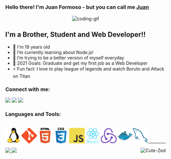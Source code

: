 ### Hello there! I'm Juan Formoso - but you can call me [Juan](https://juanvformoso.netlify.app/)

<div align="center">
  <img align="center" alt="coding-gif" src="https://media.discordapp.net/attachments/379308680413446166/906026008929525760/SPOILER_code-coding.gif?width=375&height=375">
</div>

## I'm a Brother, Student and Web Developer!!

- 🌱 I'm 19 years old
- 🔭 I’m currently learning about Node.js!
- 👯 I’m trying to be a better version of myself everyday
- 🥅 2021 Goals: Graduate and get my first job as a Web Developer
- ⚡ Fun fact: I love to play league of legends and watch Boruto and Attack on Titan

### Connect with me:

<a href="https://www.linkedin.com/in/juanvformoso/" target="_blank"><img src="https://img.shields.io/badge/-LinkedIn-%230077B5?style=for-the-badge&logo=linkedin&logoColor=white" target="_blank"></a>
<a href="mailto:trajano.juan@gmail.com" target="_blank"><img src="https://img.shields.io/badge/-Gmail-%23333?style=for-the-badge&logo=gmail&logoColor=white" target="_blank"></a> 
<a href="https://twitter.com/Juaan_vf" target="_blank"><img src="https://img.shields.io/badge/-Twitter-%230077B5?style=for-the-badge&logo=twitter&logoColor=white" target="_blank"></a> 

### Languages and Tools:

<div style="display: inline_block"><br>
  <img src="https://raw.githubusercontent.com/devicons/devicon/master/icons/linux/linux-original.svg" alt="linux" align="left" width="50px" />
  <img src="https://raw.githubusercontent.com/devicons/devicon/master/icons/git/git-original.svg" alt="git" align="left" width="50px" />
  <img src="https://raw.githubusercontent.com/devicons/devicon/master/icons/html5/html5-original-wordmark.svg" alt="html5" align="left" width="50px" /> 
  <img src="https://raw.githubusercontent.com/devicons/devicon/master/icons/css3/css3-original-wordmark.svg" alt="css3" align="left" width="50px" /> 
  <img src="https://raw.githubusercontent.com/devicons/devicon/master/icons/javascript/javascript-original.svg" alt="javascript" align="left" width="50px" /> 
  <img src="https://raw.githubusercontent.com/devicons/devicon/master/icons/react/react-original-wordmark.svg" alt="react" align="left" width="50px" /> 
  <img src="https://raw.githubusercontent.com/devicons/devicon/master/icons/redux/redux-original.svg" alt="redux" align="left" width="50px" />
  <img src="https://raw.githubusercontent.com/devicons/devicon/master/icons/docker/docker-original.svg" alt="docker" align="left" width="50px" />
  <img src="https://raw.githubusercontent.com/devicons/devicon/master/icons/mysql/mysql-original.svg" alt="mysql" align="left" width="50px" />
</div>

<br />
<br />

---
<img align="right" alt="Cute-Zed" src="https://media.discordapp.net/attachments/379308680413446166/906018769665654844/SPOILER_cuteZed-removebg-preview.png?width=200&height=200">

<div>
  <a href="https://github.com/juan-formoso">
  <img height="180em" src="https://github-readme-stats.vercel.app/api?username=juan-formoso&show_icons=true&theme=dark&include_all_commits=true&count_private=true"/>
  <img height="180em" src="https://github-readme-stats.vercel.app/api/top-langs/?username=juan-formoso&layout=compact&langs_count=7&theme=dark"/>
</div>

